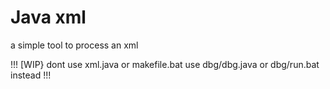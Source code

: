 # Java xml
a simple tool to process an xml

!!! [WIP} dont use xml.java or makefile.bat use dbg/dbg.java or dbg/run.bat instead !!!
